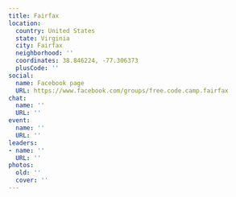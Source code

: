 ```yaml
---
title: Fairfax
location:
  country: United States
  state: Virginia
  city: Fairfax
  neighborhood: ''
  coordinates: 38.846224, -77.306373
  plusCode: ''
social:
  name: Facebook page
  URL: https://www.facebook.com/groups/free.code.camp.fairfax
chat:
  name: ''
  URL: ''
event:
  name: ''
  URL: ''
leaders:
- name: ''
  URL: ''
photos:
  old: ''
  cover: ''
---
```


